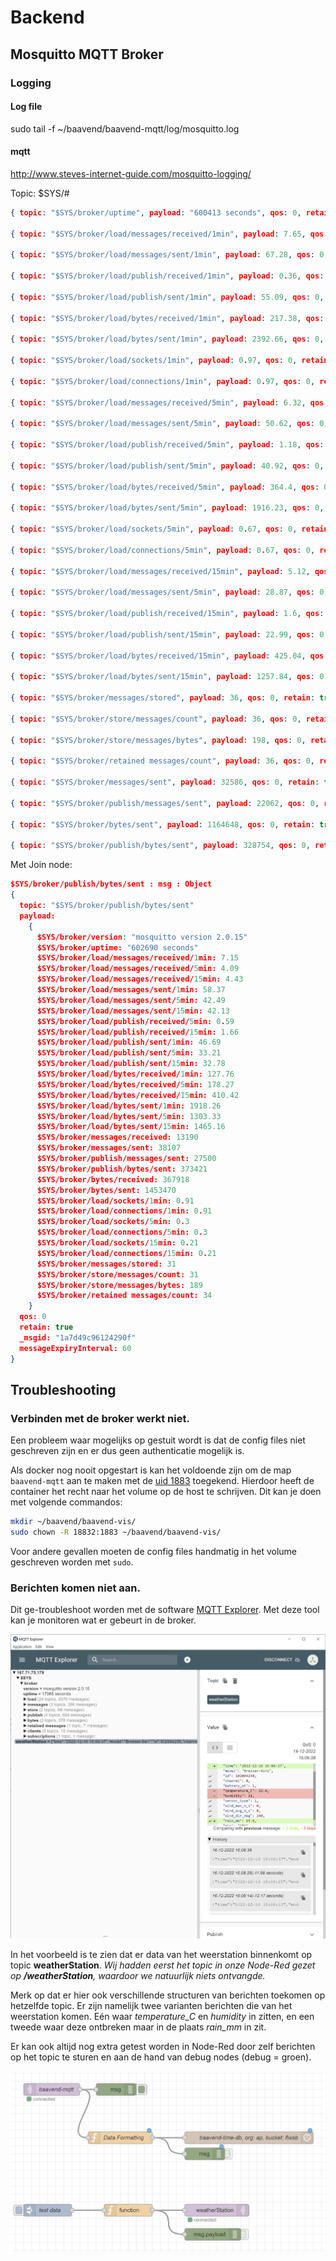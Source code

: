 # Backend

## Mosquitto MQTT Broker

### Logging

#### Log file

sudo tail -f ~/baavend/baavend-mqtt/log/mosquitto.log

#### mqtt

http://www.steves-internet-guide.com/mosquitto-logging/

Topic: $SYS/#

```json
{ topic: "$SYS/broker/uptime", payload: "600413 seconds", qos: 0, retain: true, messageExpiryInterval: 60 … }

{ topic: "$SYS/broker/load/messages/received/1min", payload: 7.65, qos: 0, retain: true, messageExpiryInterval: 60 … }

{ topic: "$SYS/broker/load/messages/sent/1min", payload: 67.28, qos: 0, retain: true, messageExpiryInterval: 60 … }

{ topic: "$SYS/broker/load/publish/received/1min", payload: 0.36, qos: 0, retain: true, messageExpiryInterval: 60 … }

{ topic: "$SYS/broker/load/publish/sent/1min", payload: 55.09, qos: 0, retain: true, messageExpiryInterval: 60 … }

{ topic: "$SYS/broker/load/bytes/received/1min", payload: 217.38, qos: 0, retain: true, messageExpiryInterval: 60 … }

{ topic: "$SYS/broker/load/bytes/sent/1min", payload: 2392.66, qos: 0, retain: true, messageExpiryInterval: 60 … }

{ topic: "$SYS/broker/load/sockets/1min", payload: 0.97, qos: 0, retain: true, messageExpiryInterval: 60 … }

{ topic: "$SYS/broker/load/connections/1min", payload: 0.97, qos: 0, retain: true, messageExpiryInterval: 60 … }

{ topic: "$SYS/broker/load/messages/received/5min", payload: 6.32, qos: 0, retain: true, messageExpiryInterval: 60 … }

{ topic: "$SYS/broker/load/messages/sent/5min", payload: 50.62, qos: 0, retain: true, messageExpiryInterval: 60 … }

{ topic: "$SYS/broker/load/publish/received/5min", payload: 1.18, qos: 0, retain: true, messageExpiryInterval: 60 … }

{ topic: "$SYS/broker/load/publish/sent/5min", payload: 40.92, qos: 0, retain: true, messageExpiryInterval: 60 … }

{ topic: "$SYS/broker/load/bytes/received/5min", payload: 364.4, qos: 0, retain: true, messageExpiryInterval: 60 … }

{ topic: "$SYS/broker/load/bytes/sent/5min", payload: 1916.23, qos: 0, retain: true, messageExpiryInterval: 60 … }

{ topic: "$SYS/broker/load/sockets/5min", payload: 0.67, qos: 0, retain: true, messageExpiryInterval: 60 … }

{ topic: "$SYS/broker/load/connections/5min", payload: 0.67, qos: 0, retain: true, messageExpiryInterval: 60 … }

{ topic: "$SYS/broker/load/messages/received/15min", payload: 5.12, qos: 0, retain: true, messageExpiryInterval: 60 … }

{ topic: "$SYS/broker/load/messages/sent/5min", payload: 28.87, qos: 0, retain: true, messageExpiryInterval: 60 … }

{ topic: "$SYS/broker/load/publish/received/15min", payload: 1.6, qos: 0, retain: true, messageExpiryInterval: 60 … }

{ topic: "$SYS/broker/load/publish/sent/15min", payload: 22.99, qos: 0, retain: true, messageExpiryInterval: 60 … }

{ topic: "$SYS/broker/load/bytes/received/15min", payload: 425.04, qos: 0, retain: true, messageExpiryInterval: 60 … }

{ topic: "$SYS/broker/load/bytes/sent/15min", payload: 1257.84, qos: 0, retain: true, messageExpiryInterval: 60 … }

{ topic: "$SYS/broker/messages/stored", payload: 36, qos: 0, retain: true, messageExpiryInterval: 60 … }

{ topic: "$SYS/broker/store/messages/count", payload: 36, qos: 0, retain: true, messageExpiryInterval: 60 … }

{ topic: "$SYS/broker/store/messages/bytes", payload: 198, qos: 0, retain: true, messageExpiryInterval: 60 … }

{ topic: "$SYS/broker/retained messages/count", payload: 36, qos: 0, retain: true, messageExpiryInterval: 60 … }

{ topic: "$SYS/broker/messages/sent", payload: 32586, qos: 0, retain: true, messageExpiryInterval: 60 … }

{ topic: "$SYS/broker/publish/messages/sent", payload: 22062, qos: 0, retain: true, messageExpiryInterval: 60 … }

{ topic: "$SYS/broker/bytes/sent", payload: 1164648, qos: 0, retain: true, messageExpiryInterval: 60 … }

{ topic: "$SYS/broker/publish/bytes/sent", payload: 328754, qos: 0, retain: true, messageExpiryInterval: 60 … }
```

Met Join node:

```json
$SYS/broker/publish/bytes/sent : msg : Object
{
  topic: "$SYS/broker/publish/bytes/sent"
  payload:
    {
      $SYS/broker/version: "mosquitto version 2.0.15"
      $SYS/broker/uptime: "602690 seconds"
      $SYS/broker/load/messages/received/1min: 7.15
      $SYS/broker/load/messages/received/5min: 4.09
      $SYS/broker/load/messages/received/15min: 4.43
      $SYS/broker/load/messages/sent/1min: 58.37
      $SYS/broker/load/messages/sent/5min: 42.49
      $SYS/broker/load/messages/sent/15min: 42.13
      $SYS/broker/load/publish/received/5min: 0.59
      $SYS/broker/load/publish/received/15min: 1.66
      $SYS/broker/load/publish/sent/1min: 46.69
      $SYS/broker/load/publish/sent/5min: 33.21
      $SYS/broker/load/publish/sent/15min: 32.78
      $SYS/broker/load/bytes/received/1min: 127.76
      $SYS/broker/load/bytes/received/5min: 178.27
      $SYS/broker/load/bytes/received/15min: 410.42
      $SYS/broker/load/bytes/sent/1min: 1918.26
      $SYS/broker/load/bytes/sent/5min: 1303.33
      $SYS/broker/load/bytes/sent/15min: 1465.16
      $SYS/broker/messages/received: 13190
      $SYS/broker/messages/sent: 38107
      $SYS/broker/publish/messages/sent: 27500
      $SYS/broker/publish/bytes/sent: 373421
      $SYS/broker/bytes/received: 367918
      $SYS/broker/bytes/sent: 1453470
      $SYS/broker/load/sockets/1min: 0.91
      $SYS/broker/load/connections/1min: 0.91
      $SYS/broker/load/sockets/5min: 0.3
      $SYS/broker/load/connections/5min: 0.3
      $SYS/broker/load/sockets/15min: 0.21
      $SYS/broker/load/connections/15min: 0.21
      $SYS/broker/messages/stored: 31
      $SYS/broker/store/messages/count: 31
      $SYS/broker/store/messages/bytes: 189
      $SYS/broker/retained messages/count: 34
    }
  qos: 0
  retain: true
  _msgid: "1a7d49c96124290f"
  messageExpiryInterval: 60
}
```


## Troubleshooting

### Verbinden met de broker werkt niet.

Een probleem waar mogelijks op gestuit wordt is dat de config files niet geschreven zijn en er dus geen authenticatie mogelijk is.

Als docker nog nooit opgestart is kan het voldoende zijn om de map `baavend-mqtt` aan te maken met de [uid 1883](https://github.com/eclipse/mosquitto/issues/1031) toegekend. Hierdoor heeft de container het recht naar het volume op de host te schrijven. Dit kan je doen met volgende commandos:

```bash
mkdir ~/baavend/baavend-vis/
sudo chown -R 18832:1883 ~/baavend/baavend-vis/
```

Voor andere gevallen moeten de config files handmatig in het volume geschreven worden met `sudo`.

### Berichten komen niet aan.

Dit ge-troubleshoot worden met de software [MQTT Explorer](http://mqtt-explorer.com/).
Met deze tool kan je monitoren wat er gebeurt in de broker.

![MQTT Explorer](./assets/mqtt-explorer.png)

In het voorbeeld is te zien dat er data van het weerstation binnenkomt op topic **weatherStation**.
*Wij hadden eerst het topic in onze Node-Red gezet op **/weatherStation**, waardoor we natuurlijk niets ontvangde.*

Merk op dat er hier ook verschillende structuren van berichten toekomen op hetzelfde topic.
Er zijn namelijk twee varianten berichten die van het weerstation komen. Eén waar *temperature_C* en *humidity* in zitten, en een tweede waar deze ontbreken maar in de plaats *rain_mm* in zit.

Er kan ook altijd nog extra getest worden in Node-Red door zelf berichten op het topic te sturen en aan de hand van debug nodes (debug = groen).

![weather station flow in Node-Red](./assets/node-red-flow-weather-station.png)

